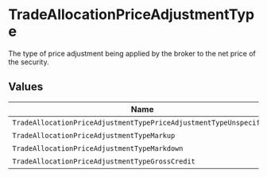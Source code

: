 # TradeAllocationPriceAdjustmentType

The type of price adjustment being applied by the broker to the net price of the security.


## Values

| Name                                                               | Value                                                              |
| ------------------------------------------------------------------ | ------------------------------------------------------------------ |
| `TradeAllocationPriceAdjustmentTypePriceAdjustmentTypeUnspecified` | PRICE_ADJUSTMENT_TYPE_UNSPECIFIED                                  |
| `TradeAllocationPriceAdjustmentTypeMarkup`                         | MARKUP                                                             |
| `TradeAllocationPriceAdjustmentTypeMarkdown`                       | MARKDOWN                                                           |
| `TradeAllocationPriceAdjustmentTypeGrossCredit`                    | GROSS_CREDIT                                                       |